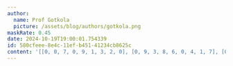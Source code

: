 ```yaml
---
author:
  name: Prof Gotkola
  picture: /assets/blog/authors/gotkola.png
maskRate: 0.45
date: 2024-10-19T19:00:01.754339
id: 580cfeee-8e4c-11ef-b451-41234cb8625c
content: '[[0, 0, 7, 0, 9, 1, 3, 2, 0], [0, 9, 3, 8, 6, 0, 4, 1, 7], [0, 1, 4, 0, 0, 0, 0, 9, 0], [0, 4, 0, 7, 3, 2, 8, 5, 6], [0, 7, 0, 5, 8, 0, 1, 0, 3], [3, 0, 5, 0, 4, 6, 9, 7, 2], [0, 0, 0, 0, 0, 0, 0, 0, 0], [1, 5, 0, 9, 7, 3, 2, 0, 4], [0, 0, 9, 0, 0, 8, 0, 3, 1]]'
---
```

